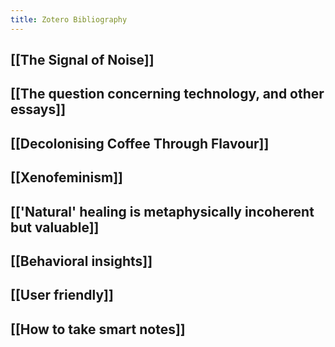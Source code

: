 ```yaml
---
title: Zotero Bibliography
---
```


## [[The Signal of Noise]]

## [[The question concerning technology, and other essays]]

## [[Decolonising Coffee Through Flavour]]

## [[Xenofeminism]]

## [['Natural' healing is metaphysically incoherent but valuable]]

## [[Behavioral insights]]

## [[User friendly]]

## [[How to take smart notes]]


